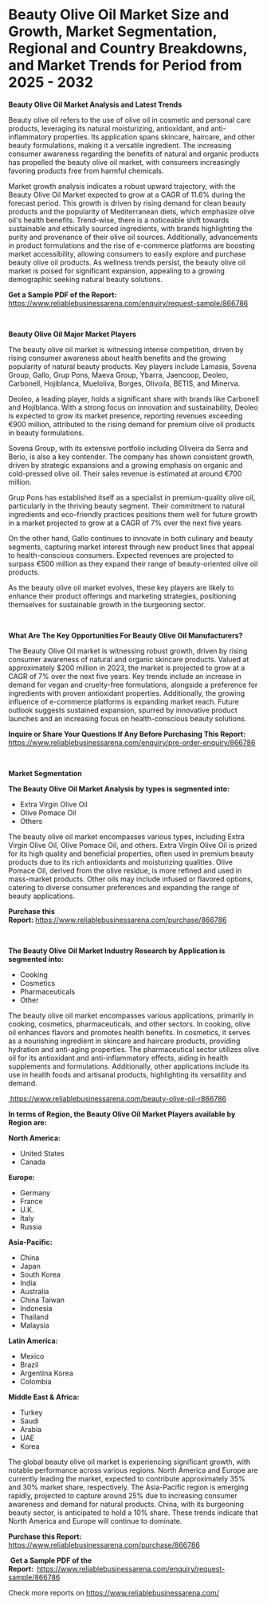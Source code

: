 <p><h1>Beauty Olive Oil Market Size and Growth, Market Segmentation, Regional and Country Breakdowns, and Market Trends for Period from 2025 -  2032</h1></p><p><strong>Beauty Olive Oil Market Analysis and Latest Trends</strong></p>
<p><p>Beauty olive oil refers to the use of olive oil in cosmetic and personal care products, leveraging its natural moisturizing, antioxidant, and anti-inflammatory properties. Its application spans skincare, haircare, and other beauty formulations, making it a versatile ingredient. The increasing consumer awareness regarding the benefits of natural and organic products has propelled the beauty olive oil market, with consumers increasingly favoring products free from harmful chemicals.</p><p>Market growth analysis indicates a robust upward trajectory, with the Beauty Olive Oil Market expected to grow at a CAGR of 11.6% during the forecast period. This growth is driven by rising demand for clean beauty products and the popularity of Mediterranean diets, which emphasize olive oil's health benefits. Trend-wise, there is a noticeable shift towards sustainable and ethically sourced ingredients, with brands highlighting the purity and provenance of their olive oil sources. Additionally, advancements in product formulations and the rise of e-commerce platforms are boosting market accessibility, allowing consumers to easily explore and purchase beauty olive oil products. As wellness trends persist, the beauty olive oil market is poised for significant expansion, appealing to a growing demographic seeking natural beauty solutions.</p></p>
<p><strong>Get a Sample PDF of the Report:&nbsp;</strong> <a href="https://www.reliablebusinessarena.com/enquiry/request-sample/866786?utm_campaign=1871&utm_medium=2&utm_source=Github&utm_content=ia&utm_term=01042025&utm_id=beauty-olive-oil">https://www.reliablebusinessarena.com/enquiry/request-sample/866786</a></p>
<p>&nbsp;</p>
<p><strong>Beauty Olive Oil Major Market Players</strong></p>
<p><p>The beauty olive oil market is witnessing intense competition, driven by rising consumer awareness about health benefits and the growing popularity of natural beauty products. Key players include Lamasia, Sovena Group, Gallo, Grup Pons, Maeva Group, Ybarra, Jaencoop, Deoleo, Carbonell, Hojiblanca, Mueloliva, Borges, Olivoila, BETIS, and Minerva.</p><p>Deoleo, a leading player, holds a significant share with brands like Carbonell and Hojiblanca. With a strong focus on innovation and sustainability, Deoleo is expected to grow its market presence, reporting revenues exceeding €900 million, attributed to the rising demand for premium olive oil products in beauty formulations.</p><p>Sovena Group, with its extensive portfolio including Oliveira da Serra and Berio, is also a key contender. The company has shown consistent growth, driven by strategic expansions and a growing emphasis on organic and cold-pressed olive oil. Their sales revenue is estimated at around €700 million.</p><p>Grup Pons has established itself as a specialist in premium-quality olive oil, particularly in the thriving beauty segment. Their commitment to natural ingredients and eco-friendly practices positions them well for future growth in a market projected to grow at a CAGR of 7% over the next five years.</p><p>On the other hand, Gallo continues to innovate in both culinary and beauty segments, capturing market interest through new product lines that appeal to health-conscious consumers. Expected revenues are projected to surpass €500 million as they expand their range of beauty-oriented olive oil products.</p><p>As the beauty olive oil market evolves, these key players are likely to enhance their product offerings and marketing strategies, positioning themselves for sustainable growth in the burgeoning sector.</p></p>
<p>&nbsp;</p>
<p><strong>What Are The Key Opportunities For Beauty Olive Oil Manufacturers?</strong></p>
<p><p>The Beauty Olive Oil market is witnessing robust growth, driven by rising consumer awareness of natural and organic skincare products. Valued at approximately $200 million in 2023, the market is projected to grow at a CAGR of 7% over the next five years. Key trends include an increase in demand for vegan and cruelty-free formulations, alongside a preference for ingredients with proven antioxidant properties. Additionally, the growing influence of e-commerce platforms is expanding market reach. Future outlook suggests sustained expansion, spurred by innovative product launches and an increasing focus on health-conscious beauty solutions.</p></p>
<p><strong>Inquire or Share Your Questions If Any Before Purchasing This Report:</strong> <a href="https://www.reliablebusinessarena.com/enquiry/pre-order-enquiry/866786?utm_campaign=1871&utm_medium=2&utm_source=Github&utm_content=ia&utm_term=01042025&utm_id=beauty-olive-oil">https://www.reliablebusinessarena.com/enquiry/pre-order-enquiry/866786</a></p>
<p>&nbsp;</p>
<p><strong>Market Segmentation</strong></p>
<p><strong>The Beauty Olive Oil Market Analysis by types is segmented into:</strong></p>
<p><ul><li>Extra Virgin Olive Oil</li><li>Olive Pomace Oil</li><li>Others</li></ul></p>
<p><p>The beauty olive oil market encompasses various types, including Extra Virgin Olive Oil, Olive Pomace Oil, and others. Extra Virgin Olive Oil is prized for its high quality and beneficial properties, often used in premium beauty products due to its rich antioxidants and moisturizing qualities. Olive Pomace Oil, derived from the olive residue, is more refined and used in mass-market products. Other oils may include infused or flavored options, catering to diverse consumer preferences and expanding the range of beauty applications.</p></p>
<p><strong>Purchase this Report:&nbsp;</strong><a href="https://www.reliablebusinessarena.com/purchase/866786?utm_campaign=1871&utm_medium=2&utm_source=Github&utm_content=ia&utm_term=01042025&utm_id=beauty-olive-oil">https://www.reliablebusinessarena.com/purchase/866786</a></p>
<p>&nbsp;</p>
<p><strong>The Beauty Olive Oil Market Industry Research by Application is segmented into:</strong></p>
<p><ul><li>Cooking</li><li>Cosmetics</li><li>Pharmaceuticals</li><li>Other</li></ul></p>
<p><p>The beauty olive oil market encompasses various applications, primarily in cooking, cosmetics, pharmaceuticals, and other sectors. In cooking, olive oil enhances flavors and promotes health benefits. In cosmetics, it serves as a nourishing ingredient in skincare and haircare products, providing hydration and anti-aging properties. The pharmaceutical sector utilizes olive oil for its antioxidant and anti-inflammatory effects, aiding in health supplements and formulations. Additionally, other applications include its use in health foods and artisanal products, highlighting its versatility and demand.</p></p>
<p><a href="https://www.reliablebusinessarena.com/beauty-olive-oil-r866786?utm_campaign=1871&utm_medium=2&utm_source=Github&utm_content=ia&utm_term=01042025&utm_id=beauty-olive-oil">&nbsp;https://www.reliablebusinessarena.com/beauty-olive-oil-r866786</a></p>
<p><strong>In terms of Region, the Beauty Olive Oil Market Players available by Region are:</strong></p>
<p>
    <p> <strong> North America: </strong>
        <ul>
            <li>United States</li>
            <li>Canada</li>
        </ul>
        </p> 
    <p> <strong> Europe: </strong>
        <ul>
            <li>Germany</li>
            <li>France</li>
            <li>U.K.</li>
            <li>Italy</li>
            <li>Russia</li>
        </ul>
        </p> 
    <p> <strong> Asia-Pacific: </strong>
        <ul>
            <li>China</li>
            <li>Japan</li>
            <li>South Korea</li>
            <li>India</li>
            <li>Australia</li>
            <li>China Taiwan</li>
            <li>Indonesia</li>
            <li>Thailand</li>
            <li>Malaysia</li>
        </ul>
        </p> 
    <p> <strong> Latin America: </strong>
        <ul>
            <li>Mexico</li>
            <li>Brazil</li>
            <li>Argentina Korea</li>
            <li>Colombia</li>
        </ul>
        </p> 
    <p> <strong> Middle East & Africa: </strong>
        <ul>
            <li>Turkey</li>
            <li>Saudi</li>
            <li>Arabia</li>
            <li>UAE</li>
            <li>Korea</li>
        </ul>
    </p>
    </p>
<p><p>The global beauty olive oil market is experiencing significant growth, with notable performance across various regions. North America and Europe are currently leading the market, expected to contribute approximately 35% and 30% market share, respectively. The Asia-Pacific region is emerging rapidly, projected to capture around 25% due to increasing consumer awareness and demand for natural products. China, with its burgeoning beauty sector, is anticipated to hold a 10% share. These trends indicate that North America and Europe will continue to dominate.</p></p>
<p><strong>Purchase this Report: </strong><a href="https://www.reliablebusinessarena.com/purchase/866786?utm_campaign=1871&utm_medium=2&utm_source=Github&utm_content=ia&utm_term=01042025&utm_id=beauty-olive-oil">https://www.reliablebusinessarena.com/purchase/866786</a></p>
<p>&nbsp;<strong>Get a Sample PDF of the Report:&nbsp;&nbsp;</strong><a href="https://www.reliablebusinessarena.com/enquiry/request-sample/866786?utm_campaign=1871&utm_medium=2&utm_source=Github&utm_content=ia&utm_term=01042025&utm_id=beauty-olive-oil">https://www.reliablebusinessarena.com/enquiry/request-sample/866786</a></p>
<p><strong></strong></p>
<p>Check more reports on <a href="https://www.reliablebusinessarena.com/?utm_campaign=1871&utm_medium=2&utm_source=Github&utm_content=ia&utm_term=01042025&utm_id=beauty-olive-oil">https://www.reliablebusinessarena.com/</a></p>